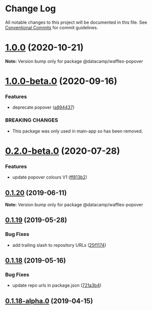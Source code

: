 # Change Log

All notable changes to this project will be documented in this file.
See [Conventional Commits](https://conventionalcommits.org) for commit guidelines.

# [1.0.0](https://github.com/datacamp/design-system/compare/@datacamp/waffles-popover@1.0.0-beta.0...@datacamp/waffles-popover@1.0.0) (2020-10-21)

**Note:** Version bump only for package @datacamp/waffles-popover





# [1.0.0-beta.0](https://github.com/datacamp/design-system/compare/@datacamp/waffles-popover@0.2.0-beta.0...@datacamp/waffles-popover@1.0.0-beta.0) (2020-09-16)


### Features

* deprecate popover ([a894437](https://github.com/datacamp/design-system/commit/a894437))


### BREAKING CHANGES

* This package was only used in main-app so has been 
removed.





# [0.2.0-beta.0](https://github.com/datacamp/design-system/compare/@datacamp/waffles-popover@0.1.20...@datacamp/waffles-popover@0.2.0-beta.0) (2020-07-28)


### Features

* update popover colours V1 ([ff813b2](https://github.com/datacamp/design-system/commit/ff813b2))





## [0.1.20](https://github.com/datacamp/design-system/compare/@datacamp/waffles-popover@0.1.19...@datacamp/waffles-popover@0.1.20) (2019-06-11)

**Note:** Version bump only for package @datacamp/waffles-popover





## [0.1.19](https://github.com/datacamp-engineering/design-system/tree/master/packages/stylesheets/popover/compare/@datacamp/waffles-popover@0.1.18...@datacamp/waffles-popover@0.1.19) (2019-05-28)


### Bug Fixes

* add trailing slash to repository URLs ([25f1174](https://github.com/datacamp-engineering/design-system/tree/master/packages/stylesheets/popover/commit/25f1174))





## [0.1.18](https://github.com/datacamp-engineering/design-system/tree/master/packages/stylesheets/popover/compare/@datacamp/waffles-popover@0.1.18-alpha.0...@datacamp/waffles-popover@0.1.18) (2019-05-16)


### Bug Fixes

* update repo urls in package.json ([721a3b4](https://github.com/datacamp-engineering/design-system/tree/master/packages/stylesheets/popover/commit/721a3b4))





## [0.1.18-alpha.0](https://github.com/datacamp/design-system/compare/@datacamp/waffles-popover@0.1.18-alpha.0...@datacamp/waffles-popover@0.1.18-alpha.0) (2019-04-15)
